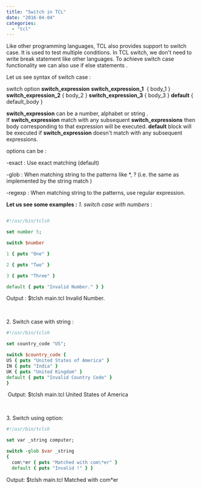 ```yaml
---
title: "Switch in TCL"
date: "2016-04-04"
categories: 
  - "tcl"
---
```


Like other programming languages, TCL also provides support to switch case. It is used to test multiple conditions. In TCL switch, we don't need to write break statement like other languages. To achieve switch case functionality we can also use if else statements .

Let us see syntax of switch case :

switch option **switch\_expression** **switch\_expression\_1**  { body\_1 } **switch\_expression\_2** { body\_2 } **switch\_expression\_3** { body\_3 } **default** { default\_body }

**switch\_expression** can be a number, alphabet or string . If **switch\_expression** match with any subsequent **switch\_expressions** then body corresponding to that expression will be executed. **default** block will be executed if **switch\_expression** doesn't match with any subsequent expressions.

options can be :

\-exact : Use exact matching (default)

\-glob : When matching string to the patterns like \*, ? (i.e. the same as implemented by the string match )

\-regexp : When matching string to the patterns, use regular expression.

**Let us see some examples :** _1\. switch case with numbers_ :

```tcl

#!/usr/bin/tclsh 

set number 5;

switch $number

1 { puts "One" }

2 { puts "Two" }

3 { puts "Three" }

default { puts "Invalid Number." } } 

```

Output : $tclsh main.tcl Invalid Number.

 

2\. Switch case with string :

```tcl
#!/usr/bin/tclsh

set country_code "US";

switch $country_code { 
US { puts "United States of America" }
IN { puts "India" }
UK { puts "United Kingdom" }
default { puts "Invalid Country Code" }
} 

```

 Output: $tclsh main.tcl United States of America

 

3\. Switch using option:

```tcl
#!/usr/bin/tclsh

set var _string computer;

switch -glob $var _string
{ 
  com\*er { puts "Matched with com\*er" } 
  default { puts "Invalid !" } } 

```

Output: $tclsh main.tcl Matched with com\*er
